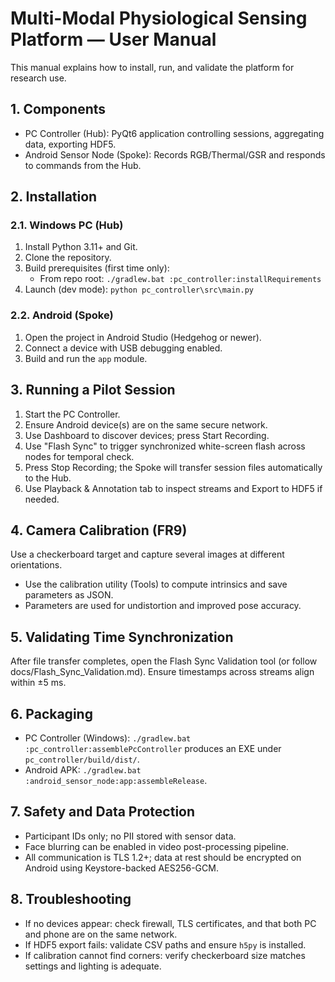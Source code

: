 # Multi-Modal Physiological Sensing Platform — User Manual

This manual explains how to install, run, and validate the platform for research use.

## 1. Components
- PC Controller (Hub): PyQt6 application controlling sessions, aggregating data, exporting HDF5.
- Android Sensor Node (Spoke): Records RGB/Thermal/GSR and responds to commands from the Hub.

## 2. Installation
### 2.1. Windows PC (Hub)
1. Install Python 3.11+ and Git.
2. Clone the repository.
3. Build prerequisites (first time only):
   - From repo root: `./gradlew.bat :pc_controller:installRequirements`
4. Launch (dev mode): `python pc_controller\src\main.py`

### 2.2. Android (Spoke)
1. Open the project in Android Studio (Hedgehog or newer).
2. Connect a device with USB debugging enabled.
3. Build and run the `app` module.

## 3. Running a Pilot Session
1. Start the PC Controller.
2. Ensure Android device(s) are on the same secure network.
3. Use Dashboard to discover devices; press Start Recording.
4. Use "Flash Sync" to trigger synchronized white-screen flash across nodes for temporal check.
5. Press Stop Recording; the Spoke will transfer session files automatically to the Hub.
6. Use Playback & Annotation tab to inspect streams and Export to HDF5 if needed.

## 4. Camera Calibration (FR9)
Use a checkerboard target and capture several images at different orientations.
- Use the calibration utility (Tools) to compute intrinsics and save parameters as JSON.
- Parameters are used for undistortion and improved pose accuracy.

## 5. Validating Time Synchronization
After file transfer completes, open the Flash Sync Validation tool (or follow docs/Flash_Sync_Validation.md). Ensure timestamps across streams align within ±5 ms.

## 6. Packaging
- PC Controller (Windows): `./gradlew.bat :pc_controller:assemblePcController` produces an EXE under `pc_controller/build/dist/`.
- Android APK: `./gradlew.bat :android_sensor_node:app:assembleRelease`.

## 7. Safety and Data Protection
- Participant IDs only; no PII stored with sensor data.
- Face blurring can be enabled in video post-processing pipeline.
- All communication is TLS 1.2+; data at rest should be encrypted on Android using Keystore-backed AES256-GCM.

## 8. Troubleshooting
- If no devices appear: check firewall, TLS certificates, and that both PC and phone are on the same network.
- If HDF5 export fails: validate CSV paths and ensure `h5py` is installed.
- If calibration cannot find corners: verify checkerboard size matches settings and lighting is adequate.
